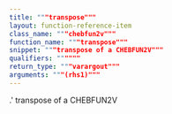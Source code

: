 ```yaml
---
title: """transpose"""
layout: function-reference-item
class_name: """chebfun2v"""
function_name: """transpose"""
snippet: """transpose of a CHEBFUN2V"""
qualifiers: """"""
return_type: """varargout"""
arguments: """(rhs1)"""
---
```


  .' transpose of a CHEBFUN2V
